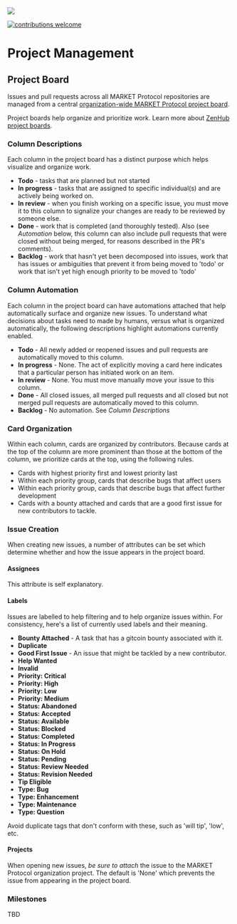 <img src="https://github.com/MARKETProtocol/dApp/blob/master/src/img/MARKETProtocol-Light.png?raw=true" align="middle">

[![contributions welcome](https://img.shields.io/badge/contributions-welcome-brightgreen.svg?style=flat)](https://github.com/dwyl/esta/issues)

# Project Management

## Project Board
Issues and pull requests across all MARKET Protocol repositories are managed from a central [organization-wide MARKET Protocol project board](https://app.zenhub.com/workspace/o/marketprotocol/market.js/boards?repos=140627375,128025988,130496585,117898415,119072718,116695875,130494562,131598556,108304540,127038994,141709662,135627327,129016888).

Project boards help organize and prioritize work. Learn more about [ZenHub project boards](https://help.zenhub.com/support/solutions/43000042875).

### Column Descriptions

Each column in the project board has a distinct purpose which helps visualize and organize work.

* **Todo** - tasks that are planned but not started
* **In progress** - tasks that are assigned to specific individual(s) and are actively being worked on.
* **In review** - when you finish working on a specific issue, you must move it to this column to signalize your changes are ready to be reviewed by someone else.
* **Done** - work that is completed (and thoroughly tested). Also (see *Automation* below, this column can also include pull requests that were closed without being merged, for reasons described in the PR's comments).
* **Backlog** - work that hasn't yet been decomposed into issues, work that has issues or ambiguities that prevent it from being moved to 'todo' or work that isn't yet high enough priority to be moved to 'todo'

### Column Automation

Each column in the project board can have automations attached that help automatically surface and organize new issues. To understand what decisions about tasks need to made by humans, versus what is organized automatically, the following descriptions highlight automations currently enabled.

* **Todo** - All newly added or reopened issues and pull requests are automatically moved to this column.
* **In progress** - None. The act of explicitly moving a card here indicates that a particular person has initiated work on an item.
* **In review** - None. You must move manually move your issue to this column.   
* **Done** - All closed issues, all merged pull requests and all closed but not merged pull requests are automatically moved to this column.
* **Backlog** - No automation. See *Column Descriptions*

### Card Organization

Within each column, cards are organized by contributors. Because cards at the top of the column are more prominent than those at the bottom of the column, we prioritize cards at the top, using the following rules.

* Cards with highest priority first and lowest priority last
* Within each priority group, cards that describe bugs that affect users
* Within each priority group, cards that describe bugs that affect further development
* Cards with a bounty attached and cards that are a good first issue for new contributors to tackle.

### Issue Creation

When creating new issues, a number of attributes can be set which determine whether and how the issue appears in the project board.

#### Assignees

This attribute is self explanatory.

#### Labels

Issues are labelled to help filtering and to help organize issues within. For consistency, here's a list of currently used labels and their meaning.

* **Bounty Attached** - A task that has a gitcoin bounty associated with it.
* **Duplicate**
* **Good First Issue** - An issue that might be tackled by a new contributor.
* **Help Wanted**
* **Invalid**
* **Priority: Critical**
* **Priority: High**
* **Priority: Low**
* **Priority: Medium**
* **Status: Abandoned**
* **Status: Accepted**
* **Status: Available**
* **Status: Blocked**
* **Status: Completed**
* **Status: In Progress**
* **Status: On Hold**
* **Status: Pending**
* **Status: Review Needed**
* **Status: Revision Needed**
* **Tip Eligible**
* **Type: Bug**
* **Type: Enhancement**
* **Type: Maintenance**
* **Type: Question**

Avoid duplicate tags that don't conform with these, such as 'will tip', 'low', etc.

#### Projects

When opening new issues, *be sure to attach* the issue to the MARKET Protocol organization project. The default is 'None' which prevents the issue from appearing in the project board.

### Milestones

TBD

